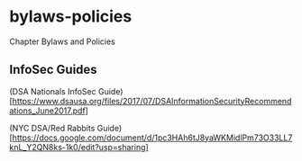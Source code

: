 # bylaws-policies
Chapter Bylaws and Policies

## InfoSec Guides
(DSA Nationals InfoSec Guide)[https://www.dsausa.org/files/2017/07/DSAInformationSecurityRecommendations_June2017.pdf]


(NYC DSA/Red Rabbits Guide)[https://docs.google.com/document/d/1pc3HAh6tJ8yaWKMidlPm73O33LL7knL_Y2QN8ks-1k0/edit?usp=sharing]

